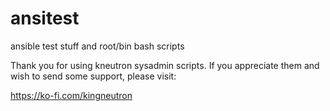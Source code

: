 # ansitest
ansible test stuff and root/bin bash scripts

Thank you for using kneutron sysadmin scripts. If you appreciate them and wish to send some support, please visit:

https://ko-fi.com/kingneutron 
